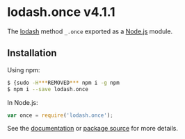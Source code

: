 # lodash.once v4.1.1

The [lodash](https://lodash.com/) method `_.once` exported as a [Node.js](https://nodejs.org/) module.

## Installation

Using npm:
```bash
$ {sudo -H***REMOVED*** npm i -g npm
$ npm i --save lodash.once
```

In Node.js:
```js
var once = require('lodash.once');
```

See the [documentation](https://lodash.com/docs#once) or [package source](https://github.com/lodash/lodash/blob/4.1.1-npm-packages/lodash.once) for more details.
